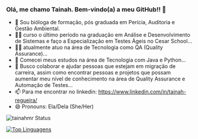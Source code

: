 ### Olá, me chamo Tainah. Bem-vindo(a) a meu GitHub!! 👋

- 🔭 Sou bióloga de formação, pós graduada em Perícia, Auditoria e Gestão Ambiental. 
- 👩‍🎓 curso o último período na graduação em Análise e Desenvolvimento de Sistemas e faço a Especialização em Testes Ágeis no Cesar School...
- 👩‍💻 atualmente atuo na área de Tecnologia como QA (Quality Assurance)...
- 🌱 Comecei meus estudos na área de Tecnologia com Java e Python...
- 👯 Busco colaborar e ajudar pessoas que estejam em migração de carreira, assim como encontrar pessoas e projetos que possam aumentar meu nível de conhecimento na área de Quality Assurance e Automação de Testes...
- 📫 Para me encontrar no linkedin: https://www.linkedin.com/in/tainah-regueira/
- 😄 Pronouns: Ela/Dela (She/Her)


![tainahmr Status](https://github-readme-stats.vercel.app/api?username=tainahmr&show_icons=true)

[![Top Linguagens](https://github-readme-stats.vercel.app/api/top-langs/?username=tainahmr&layout=compact)](https://github.com/anuraghazra/github-readme-stats)

